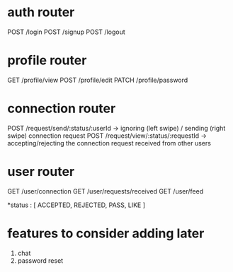 # auth router

POST /login
POST /signup
POST /logout

# profile router

GET /profile/view
POST /profile/edit
PATCH /profile/password

# connection router

POST /request/send/:status/:userId     -> ignoring (left swipe) / sending (right swipe) connection request 
POST /request/view/:status/:requestId  -> accepting/rejecting the connection request received from other users

# user router
GET /user/connection
GET /user/requests/received
GET /user/feed


*status :  [ ACCEPTED, REJECTED, PASS, LIKE ]




# features to consider adding later

1) chat
2) password reset
